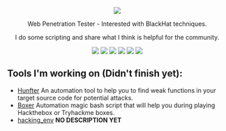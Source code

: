 <p align="center">
  <img src="https://i.pinimg.com/originals/99/a2/fa/99a2fa44e870f80ff1a889086374d185.gif" />
</p>
<p align="center">Web Penetration Tester - Interested with BlackHat techniques.</p>
<p align="center">I do some scripting and share what I think is helpful for the community.</p>
<p align="center">
  <img src="https://img.icons8.com/color/48/000000/python--v1.png" />
  <img src="https://img.icons8.com/plasticine/50/000000/bash.png" />
  <img src="https://img.icons8.com/color/48/000000/javascript--v1.png" />
  <img src="https://img.icons8.com/fluency/48/000000/php.png"/>
  <img src="https://img.icons8.com/color/48/000000/golang.png"/>
  <img src="https://img.icons8.com/color/48/000000/c-programming.png"/>
</p>

## Tools I'm working on (Didn't finish yet):

- [Hunfter](https://github.com/RyouYoo/huntfer) An automation tool to help you to find weak functions in your target source code for potential attacks.
- [Boxer](https://github.com/RyouYoo/Boxer) Automation magic bash script that will help you during playing Hackthebox or Tryhackme boxes.
- [hacking_env](https://github.com/RyouYoo/hacking_env) **NO DESCRIPTION YET**
